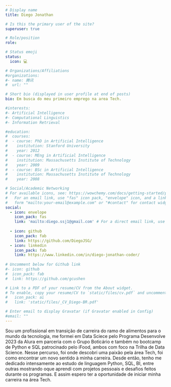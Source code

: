 ```yaml
---
# Display name
title: Diego Jonathan

# Is this the primary user of the site?
superuser: true

# Role/position
role: 

# Status emoji
status: 
  icon: 💻

# Organizations/Affiliations
#organizations:
#- name: 腾讯
#  url: ""

# Short bio (displayed in user profile at end of posts)
bio: Em busca do meu primeiro emprego na area Tech.

#interests:
#- Artificial Intelligence
#- Computational Linguistics
#- Information Retrieval

#education:
#  courses:
#  - course: PhD in Artificial Intelligence
#    institution: Stanford University
#    year: 2012
#  - course: MEng in Artificial Intelligence
#    institution: Massachusetts Institute of Technology
#    year: 2009
#  - course: BSc in Artificial Intelligence
#    institution: Massachusetts Institute of Technology
#    year: 2008

# Social/Academic Networking
# For available icons, see: https://wowchemy.com/docs/getting-started/page-builder/#icons
#   For an email link, use "fas" icon pack, "envelope" icon, and a link in the
#   form "mailto:your-email@example.com" or "#contact" for contact widget.
social:
  - icon: envelope
    icon_pack: fas
    link: 'mailto:diego.ssj1@gmail.com' # For a direct email link, use "mailto:test@example.org".
  
  - icon: github
    icon_pack: fab
    link: https://github.com/DiegoJSG/
  - icon: linkedin
    icon_pack: fab
    link: https://www.linkedin.com/in/diego-jonathan-coder/
  
# Uncomment below for Github link
#- icon: github
#  icon_pack: fab
#  link: https://github.com/gcushen

# Link to a PDF of your resume/CV from the About widget.
# To enable, copy your resume/CV to `static/files/cv.pdf` and uncomment the lines below.
#   icon_pack: ai
#   link: 'static/files/_CV_Diego-BR.pdf'

# Enter email to display Gravatar (if Gravatar enabled in Config)
#email: ""
---
```


Sou um profissional em transição de carreira do ramo de alimentos para o mundo da tecnologia, me formei em Data Sciece pelo Programa Desenvolve 2023 da Alura em parceria com o Grupo Boticário e também no bootcamp de Python e SQL patrocinado pelo iFood, ambos com foco na Trilha de Data Science.
Nesse percurso, foi onde descobri uma paixão pela área Tech, foi como encontrar um novo sentido à minha carreira. Desde então, tenho me dedicado intensamente ao estudo de linguagem Python, SQL, BI, entre outras mostrando oque aprendi com projetos pessoais e desafios feitos durante os programas. E assim espero ter a oportunidade de iniciar minha carreira na área Tech.

